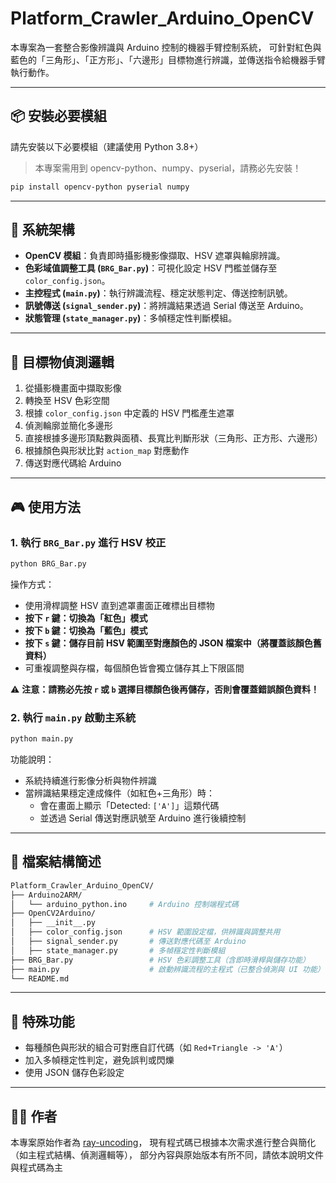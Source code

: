 # Platform_Crawler_Arduino_OpenCV

本專案為一套整合影像辨識與 Arduino 控制的機器手臂控制系統，
可針對紅色與藍色的「三角形」、「正方形」、「六邊形」目標物進行辨識，並傳送指令給機器手臂執行動作。

---

## 📦 安裝必要模組

請先安裝以下必要模組（建議使用 Python 3.8+）

> 本專案需用到 opencv-python、numpy、pyserial，請務必先安裝！

```bash
pip install opencv-python pyserial numpy
```

---

## 🔧 系統架構

- **OpenCV 模組**：負責即時攝影機影像擷取、HSV 遮罩與輪廓辨識。
- **色彩域值調整工具 (`BRG_Bar.py`)**：可視化設定 HSV 門檻並儲存至 `color_config.json`。
- **主控程式 (`main.py`)**：執行辨識流程、穩定狀態判定、傳送控制訊號。
- **訊號傳送 (`signal_sender.py`)**：將辨識結果透過 Serial 傳送至 Arduino。
- **狀態管理 (`state_manager.py`)**：多幀穩定性判斷模組。

---

## 🎯 目標物偵測邏輯

1. 從攝影機畫面中擷取影像
2. 轉換至 HSV 色彩空間
3. 根據 `color_config.json` 中定義的 HSV 門檻產生遮罩
4. 偵測輪廓並簡化多邊形
5. 直接根據多邊形頂點數與面積、長寬比判斷形狀（三角形、正方形、六邊形）
6. 根據顏色與形狀比對 `action_map` 對應動作
7. 傳送對應代碼給 Arduino

---

## 🎮 使用方法

### 1. 執行 `BRG_Bar.py` 進行 HSV 校正

```bash
python BRG_Bar.py
```

操作方式：

- 使用滑桿調整 HSV 直到遮罩畫面正確標出目標物
- **按下 `r` 鍵：切換為「紅色」模式**
- **按下 `b` 鍵：切換為「藍色」模式**
- **按下 `s` 鍵：儲存目前 HSV 範圍至對應顏色的 JSON 檔案中（將覆蓋該顏色舊資料）**
- 可重複調整與存檔，每個顏色皆會獨立儲存其上下限區間

⚠️ **注意：請務必先按 `r` 或 `b` 選擇目標顏色後再儲存，否則會覆蓋錯誤顏色資料！**

### 2. 執行 `main.py` 啟動主系統

```bash
python main.py
```

功能說明：

- 系統持續進行影像分析與物件辨識
- 當辨識結果穩定達成條件（如紅色+三角形）時：
  - 會在畫面上顯示「Detected: `['A']`」這類代碼
  - 並透過 Serial 傳送對應訊號至 Arduino 進行後續控制

---

## 📁 檔案結構簡述

```bash
Platform_Crawler_Arduino_OpenCV/
├── Arduino2ARM/
│   └── arduino_python.ino     # Arduino 控制端程式碼
├── OpenCV2Arduino/
│   ├── __init__.py
│   ├── color_config.json      # HSV 範圍設定檔，供辨識與調整共用
│   ├── signal_sender.py       # 傳送對應代碼至 Arduino
│   ├── state_manager.py       # 多幀穩定性判斷模組
├── BRG_Bar.py                 # HSV 色彩調整工具（含即時滑桿與儲存功能）
├── main.py                    # 啟動辨識流程的主程式（已整合偵測與 UI 功能）
└── README.md
```

---

## 🧠 特殊功能

- 每種顏色與形狀的組合可對應自訂代碼（如 `Red+Triangle -> 'A'`）
- 加入多幀穩定性判定，避免誤判或閃爍
- 使用 JSON 儲存色彩設定

---

## 👨‍💻 作者

本專案原始作者為 [ray-uncoding](https://github.com/ray-uncoding)，
現有程式碼已根據本次需求進行整合與簡化（如主程式結構、偵測邏輯等），
部分內容與原始版本有所不同，請依本說明文件與程式碼為主
